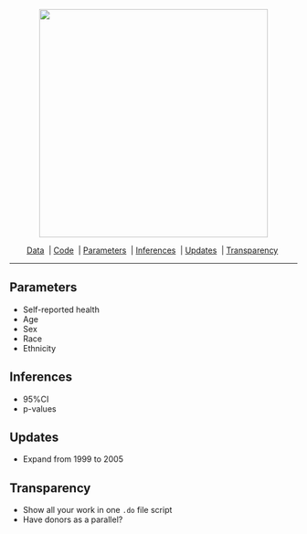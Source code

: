 

<p align="center">
  <img src="https://jhustata.github.io/intermediate/_images/bd7156ffdc732b3095dad1da740b099ae999597c4cb8154a81a988a589e43517.png" width="400"/>
</p>

<p align="center">
         <a href="data.md"> Data</a>&nbsp | <a href="code.md"> Code</a>&nbsp | <a href="parameters.md"> Parameters</a>&nbsp | <a href="inferences.md"> Inferences</a>&nbsp | <a href="updates.md"> Updates</a>&nbsp | <a href="transparency.md"> Transparency</a>&nbsp
<br>

---






## Parameters
- Self-reported health
- Age
- Sex
- Race
- Ethnicity
  
## Inferences
- 95%CI
- p-values

## Updates
- Expand from 1999 to 2005

## Transparency
- Show all your work in one `.do` file script
- Have donors as a parallel?
